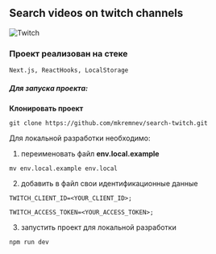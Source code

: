 ## Search videos on twitch channels
![Twitch](https://upload.wikimedia.org/wikipedia/commons/thumb/c/ce/Twitch_logo_2019.svg/1280px-Twitch_logo_2019.svg.png)

### Проект реализован на стеке

```
Next.js, ReactHooks, LocalStorage
```

##### Для запуска проекта:
**Клонировать проект**

```
git clone https://github.com/mkremnev/search-twitch.git
```

Для локальной разработки необходимо:

1. переименовать файл **env.local.example**

```
mv env.local.example env.local
```

2. добавить в файл свои идентификационные данные

```
TWITCH_CLIENT_ID=<YOUR_CLIENT_ID>;

TWITCH_ACCESS_TOKEN=<YOUR_ACCESS_TOKEN>;
```

3. запустить проект для локальной разработки

```
npm run dev
```
